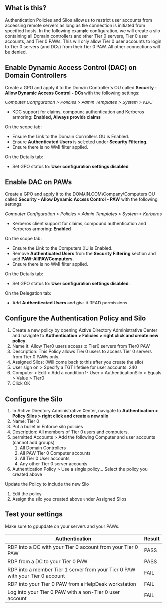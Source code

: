 ## What is this?
Authentication Policies and Silos allow us to restrict user accounts from accessing remote servers as long as the connection is initiated from specified hosts.  In the following example configuration, we will create a silo containing all Domain controllers and other Tier 0 servers, Tier 0 user accounts, and Tier 0 PAWs.  This will only allow Tier 0 user accounts to login to Tier 0 servers (and DCs) from their Tier 0 PAW.  All other connections will be denied.

## Enable Dynamic Access Control (DAC) on Domain Controllers
Create a GPO and apply it to the Domain Controller's OU called **Security - Allow Dynamic Access Control - DCs** with the following settings:

*Computer Configuration > Policies > Admin Templates > System > KDC*
* KDC support for claims, compound authentication and Kerberos armoring: **Enabled, Always provide claims**

On the scope tab:
* Ensure the Link to the Domain Controllers OU is Enabled.  
* Ensure **Authenticated Users** is selected under **Security Filtering**.
* Ensure there is no WMI filter applied.

On the Details tab:
* Set GPO status to: **User configuration settings disabled**

## Enable DAC on PAWs
Create a GPO and apply it to the DOMAIN.COM\Company\Computers OU called **Security - Allow Dynamic Access Control - PAW** with the following settings:

*Computer Configuration > Policies > Admin Templates > System > Kerberos*
* Kerberos client support for claims, compound authentication and Kerberos armoring: **Enabled**

On the scope tab:
* Ensure the Link to the Computers OU is Enabled.  
* Remove **Authenticated Users** from the **Security Filtering** section and add **PAW-AllPAWComputers**.
* Ensure there is no WMI filter applied.

On the Details tab:
* Set GPO status to: **User configuration settings disabled**.

On the Delegation tab:
* Add **Authenticated Users** and give it READ permissions.


## Configure the Authentication Policy and Silo
1. Create a new policy by opening Active Directory Administrative Center and navigate to **Authentication > Policies > right click and create new policy**.
2. Name it: Allow Tier0 users access to Tier0 servers from Tier0 PAW
3. Description: This Policy allows Tier 0 users to access Tier 0 servers from Tier 0 PAWs only.
4. Assigned Silos: (Will come back to this after you create the silo)
5. User sign on > Specify a TGT lifetime for user accounts: 240
6. Computer > Edit > Add a condition
      1- User > AuthenticationSilo > Equals > Value > Tier0
7. Click OK

## Configure the Silo
1. In Active Directory Administrative Center, navigate to **Authentication > Policy Silos > right click and create a new silo**
2. Name: Tier 0
3. Put a bullet in Enforce silo policies
4. Description: All members of Tier 0 users and computers.
5. permitted Accounts > Add the following Computer and user accounts (cannot add groups)
    1. All Domain Controllers
    2. All PAW Tier 0 Computer accounts
    3. All Tier 0 User accounts
    4. Any other Tier 0 server accounts
6. Authentication Policy > Use a single policy... Select the policy you created above

Update the Policy to include the new Silo
1. Edit the policy
2. Assign the silo you created above under Assigned Silos

## Test your settings

Make sure to gpupdate on your servers and your PAWs.

Authentication | Result
---------------|--------
RDP into a DC with your Tier 0 account from your Tier 0 PAW | PASS
RDP from a DC to your Tier 0 PAW | PASS
RDP into a member Tier 1 server from your Tier 0 PAW with your Tier 0 account | FAIL
RDP into your Tier 0 PAW from a HelpDesk workstation | FAIL
Log into your Tier 0 PAW with a non-Tier 0 user account | FAIL
